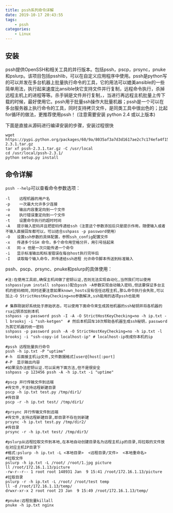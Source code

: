 ```yaml
---
title: pssh系列命令详解
date: 2019-10-17 20:43:55
tags:
	- pssh
categories:
	- Linux
---
```


## 安装

pssh提供OpenSSH和相关工具的并行版本。包括pssh，pscp，prsync，pnuke和pslurp。该项目包括psshlib，可以在自定义应用程序中使用。pssh是python写的可以并发在多台机器上批量执行命令的工具，它的用法可以媲美ansible的一些简单用法，执行起来速度比ansible快它支持文件并行复制，远程命令执行，杀掉远程主机上的进程等等。杀手锏是文件并行复制，，当进行再远程主机批量上传下载的时候，最好使用它。pssh用于批量ssh操作大批量机器；pssh是一个可以在多台服务器上执行命令的工具，同时支持拷贝文件，是同类工具中很出色的；比起for循环的做法，更推荐使用pssh！ (注意需要安装 python 2.4 或以上版本)

下面是直接从源码进行编译安装的步骤，安装过程很快

```shell
wget https://pypi.python.org/packages/60/9a/8035af3a7d3d1617ae2c7c174efa4f154e5bf9c24b36b623413b38be8e4a/pssh-2.3.1.tar.gz
tar xf pssh-2.3.1.tar.gz -C /usr/local
cd /usr/local/pssh-2.3.1/
python setup.py install
```

## 命令详解

`pssh --help`可以查看命令参数选项：

```
-l    远程机器的用户名
-p    一次最大允许多少连接
-o    输出内容重定向到一个文件
-e    执行错误重定向到一个文件
-t    设置命令执行的超时时间
-A   提示输入密码并且把密码传递给ssh（注意这个参数添加后只是提示作用，随便输入或者不输入直接回车都可以，可以结合sshpass -p password使用）
-O   设置ssh参数的具体配置，参照ssh_config配置文件
-x   传递多个SSH 命令，多个命令用空格分开，用引号括起来
-X   同-x 但是一次只能传递一个命令
-i   显示标准输出和标准错误在每台host执行完毕后
-I   读取每个输入命令，并传递给ssh进程 允许命令脚本传送到标准输入
```

pssh、pscp、prsync、pnuke和pslurp的具体使用：

```shell
#注:在使用工具前,确保主机间做了密钥认证,否则无法实现自动化,当然我们可以使用sshpass(yum install sshpass)配合pssh -A参数实现自动输入密码,但这要保证多台主机的密码相同,同时还要注意如果known_hosts没有信任远程主机,那么命令执行会失败,可以加上-O StrictHostKeyChecking=no参数解决,ssh能用的选项pssh也能用

# 集群刚装好系统处于原始状态，可以使用下面命令来生成其他机器的ssh秘钥并将各机器的rsa公钥添加到本机
sshpass -p password pssh -I -A -O StrictHostKeyChecking=no -h ip.txt -l brooksj -i "ssh-ketgen"  # 然后本机回车10次帮助各机器生成ssh秘钥，password为其它机器的统一密码
sshpass -p password pssh -A -O StrictHostKeyChecking=no -h ip.txt -l brooksj -i "ssh-copy-id localhost-ip" # localhost-ip改成你本机的ip
 
#pssh 远程批量执行命令 
pssh -h ip.txt -P "uptime" 
#-h  后面接主机ip文件,文件数据格式[user@]host[:port]
#-P  显示输出内容
#如果没办法密钥认证.可以采用下面方法,但不是很安全
sshpass -p 123456 pssh -A -h ip.txt -i "uptime"
 
#pscp 并行传输文件到远端
#传文件,不支持远程新建目录
pscp -h ip.txt test.py /tmp/dir1/
#传目录
pscp -r -h ip.txt test/ /tmp/dir1/
 
#prsync 并行传输文件到远端
#传文件,支持远程新建目录,即目录不存在则新建
prsync -h ip.txt test.py /tmp/dir2/
#传目录
prsync -r -h ip.txt test/ /tmp/dir3/
 
#pslurp从远程拉取文件到本地,在本地自动创建目录名为远程主机ip的目录,将拉取的文件放在对应主机IP目录下
#格式:pslurp -h ip.txt -L <本地目录>  <远程目录/文件>  <本地重命名>
#拉取文件
pslurp -h ip.txt -L /root/ /root/1.jpg picture
ll /root/172.16.1.13/picture
-rw-r--r-- 1 root root 148931 Jan  9 15:41 /root/172.16.1.13/picture
#拉取目录
pslurp -r -h ip.txt -L /root/ /root/test temp
ll -d /root/172.16.1.13/temp/
drwxr-xr-x 2 root root 23 Jan  9 15:49 /root/172.16.1.13/temp/
 
#pnuke:远程批量killall
pnuke -h ip.txt nginx
```



